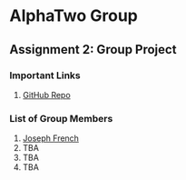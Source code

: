 # AlphaTwo Group
## Assignment 2: Group Project

### Important Links
1. [GitHub Repo](https://github.com/FrenchyAU/AlphaTwo)

### List of Group Members
1. [Joseph French](https://freenchy.github.io/RMIT-COSC2196-FRE/)
2. TBA
3. TBA
4. TBA


